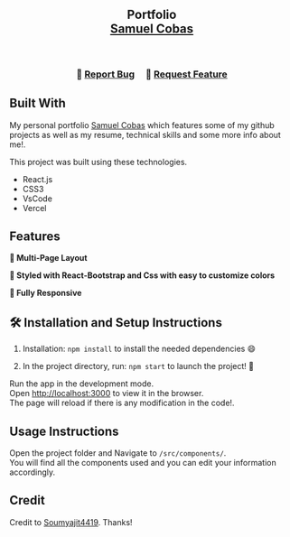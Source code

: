 <h2 align="center">
  Portfolio<br/>
  <a href="https://samuel-cobas-portfolio.vercel.app/" target="_blank">Samuel Cobas</a>
</h2>

<br/>

<h3 align="center">
    🔹
    <a href="https://github.com/vlicus/Portfolio/issues">Report Bug</a> &nbsp; &nbsp;
    🔹
    <a href="https://github.com/vlicus/Portfolio/issues">Request Feature</a>
</h3>

## Built With

My personal portfolio <a href="https://samuel-cobas-portfolio.vercel.app/" target="_blank">Samuel Cobas</a> which features some of my github projects as well as my resume, technical skills and some more info about me!.<br/>

This project was built using these technologies.

- React.js
- CSS3
- VsCode
- Vercel

## Features

**📖 Multi-Page Layout**

**🎨 Styled with React-Bootstrap and Css with easy to customize colors**

**📱 Fully Responsive**

## 🛠 Installation and Setup Instructions

1. Installation: `npm install` to install the needed dependencies 😄

2. In the project directory, run: `npm start` to launch the project! 🚀

Run the app in the development mode.\
Open [http://localhost:3000](http://localhost:3000) to view it in the browser.\
The page will reload if there is any modification in the code!.

## Usage Instructions

Open the project folder and Navigate to `/src/components/`. <br/>
You will find all the components used and you can edit your information accordingly.

## Credit

Credit to [Soumyajit4419](https://github.com/soumyajit4419/Portfolio). Thanks!

